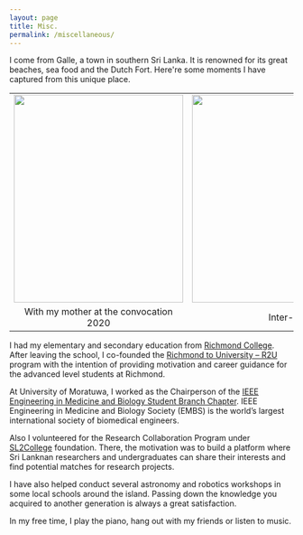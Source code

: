 ```yaml
---
layout: page
title: Misc.
permalink: /miscellaneous/
---
```


I come from Galle, a town in southern Sri Lanka. It is renowned for its great beaches, sea food and the Dutch Fort. Here're some moments I have captured from this unique place. 

<table>
  <tr>
    <td align="center" valign="top"><img src="{{site.url}}/images/award1.jpg" width="300" height="368" /></td>
    <td align="center" valign="top"><img src="{{site.url}}/images/award2.jpg" width="600" height="368" /></td>
  </tr>
    <tr>
    <td align="center">With my mother at the convocation 2020</td>
    <td align="center">Inter-university statistics competition 2018</td>
  </tr>
 </table>


I had my elementary and secondary education from [Richmond College](http://www.richmondcollege.lk/). After leaving the school, I co-founded the [Richmond to University – R2U](https://www.facebook.com/Rich2Uni/) program with the intention of providing motivation and career guidance for the advanced level students at Richmond. 


At University of Moratuwa, I worked as the Chairperson of the [IEEE Engineering in Medicine and Biology Student Branch Chapter](https://site.ieee.org/sb-moratuwa-embs/). IEEE Engineering in Medicine and Biology Society (EMBS) is the world’s largest international society of biomedical engineers. 


Also I volunteered for the Research Collaboration Program under [SL2College](https://www.facebook.com/sl2college/) foundation. There, the motivation was to build a platform where Sri Lanknan researchers and undergraduates can share their interests and find potential matches for research projects.


I have also helped conduct several astronomy and robotics workshops in some local schools around the island. Passing down the knowledge you acquired to another generation is always a great satisfaction.

In my free time, I play the piano, hang out with my friends or listen to music.  



